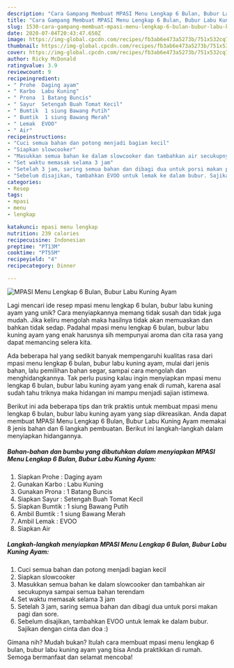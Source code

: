 ```yaml
---
description: "Cara Gampang Membuat MPASI Menu Lengkap 6 Bulan, Bubur Labu Kuning Ayam Anti Gagal"
title: "Cara Gampang Membuat MPASI Menu Lengkap 6 Bulan, Bubur Labu Kuning Ayam Anti Gagal"
slug: 1530-cara-gampang-membuat-mpasi-menu-lengkap-6-bulan-bubur-labu-kuning-ayam-anti-gagal
date: 2020-07-04T20:43:47.650Z
image: https://img-global.cpcdn.com/recipes/fb3ab6e473a5273b/751x532cq70/mpasi-menu-lengkap-6-bulan-bubur-labu-kuning-ayam-foto-resep-utama.jpg
thumbnail: https://img-global.cpcdn.com/recipes/fb3ab6e473a5273b/751x532cq70/mpasi-menu-lengkap-6-bulan-bubur-labu-kuning-ayam-foto-resep-utama.jpg
cover: https://img-global.cpcdn.com/recipes/fb3ab6e473a5273b/751x532cq70/mpasi-menu-lengkap-6-bulan-bubur-labu-kuning-ayam-foto-resep-utama.jpg
author: Ricky McDonald
ratingvalue: 3.9
reviewcount: 9
recipeingredient:
- " Prohe  Daging ayam"
- " Karbo  Labu Kuning"
- " Prona  1 Batang Buncis"
- " Sayur  Setengah Buah Tomat Kecil"
- " Bumtik  1 siung Bawang Putih"
- " Bumtik  1 siung Bawang Merah"
- " Lemak  EVOO"
- " Air"
recipeinstructions:
- "Cuci semua bahan dan potong menjadi bagian kecil"
- "Siapkan slowcooker"
- "Masukkan semua bahan ke dalam slowcooker dan tambahkan air secukupnya sampai semua bahan terendam"
- "Set waktu memasak selama 3 jam"
- "Setelah 3 jam, saring semua bahan dan dibagi dua untuk porsi makan pagi dan sore."
- "Sebelum disajikan, tambahkan EVOO untuk lemak ke dalam bubur. Sajikan dengan cinta dan doa :)"
categories:
- Resep
tags:
- mpasi
- menu
- lengkap

katakunci: mpasi menu lengkap 
nutrition: 239 calories
recipecuisine: Indonesian
preptime: "PT13M"
cooktime: "PT55M"
recipeyield: "4"
recipecategory: Dinner

---
```



![MPASI Menu Lengkap 6 Bulan, Bubur Labu Kuning Ayam](https://img-global.cpcdn.com/recipes/fb3ab6e473a5273b/751x532cq70/mpasi-menu-lengkap-6-bulan-bubur-labu-kuning-ayam-foto-resep-utama.jpg)

Lagi mencari ide resep mpasi menu lengkap 6 bulan, bubur labu kuning ayam yang unik? Cara menyiapkannya memang tidak susah dan tidak juga mudah. Jika keliru mengolah maka hasilnya tidak akan memuaskan dan bahkan tidak sedap. Padahal mpasi menu lengkap 6 bulan, bubur labu kuning ayam yang enak harusnya sih mempunyai aroma dan cita rasa yang dapat memancing selera kita.

Ada beberapa hal yang sedikit banyak mempengaruhi kualitas rasa dari mpasi menu lengkap 6 bulan, bubur labu kuning ayam, mulai dari jenis bahan, lalu pemilihan bahan segar, sampai cara mengolah dan menghidangkannya. Tak perlu pusing kalau ingin menyiapkan mpasi menu lengkap 6 bulan, bubur labu kuning ayam yang enak di rumah, karena asal sudah tahu triknya maka hidangan ini mampu menjadi sajian istimewa.




Berikut ini ada beberapa tips dan trik praktis untuk membuat mpasi menu lengkap 6 bulan, bubur labu kuning ayam yang siap dikreasikan. Anda dapat membuat MPASI Menu Lengkap 6 Bulan, Bubur Labu Kuning Ayam memakai 8 jenis bahan dan 6 langkah pembuatan. Berikut ini langkah-langkah dalam menyiapkan hidangannya.

<!--inarticleads1-->

##### Bahan-bahan dan bumbu yang dibutuhkan dalam menyiapkan MPASI Menu Lengkap 6 Bulan, Bubur Labu Kuning Ayam:

1. Siapkan  Prohe : Daging ayam
1. Gunakan  Karbo : Labu Kuning
1. Gunakan  Prona : 1 Batang Buncis
1. Siapkan  Sayur : Setengah Buah Tomat Kecil
1. Siapkan  Bumtik : 1 siung Bawang Putih
1. Ambil  Bumtik : 1 siung Bawang Merah
1. Ambil  Lemak : EVOO
1. Siapkan  Air




<!--inarticleads2-->

##### Langkah-langkah menyiapkan MPASI Menu Lengkap 6 Bulan, Bubur Labu Kuning Ayam:

1. Cuci semua bahan dan potong menjadi bagian kecil
1. Siapkan slowcooker
1. Masukkan semua bahan ke dalam slowcooker dan tambahkan air secukupnya sampai semua bahan terendam
1. Set waktu memasak selama 3 jam
1. Setelah 3 jam, saring semua bahan dan dibagi dua untuk porsi makan pagi dan sore.
1. Sebelum disajikan, tambahkan EVOO untuk lemak ke dalam bubur. Sajikan dengan cinta dan doa :)




Gimana nih? Mudah bukan? Itulah cara membuat mpasi menu lengkap 6 bulan, bubur labu kuning ayam yang bisa Anda praktikkan di rumah. Semoga bermanfaat dan selamat mencoba!
